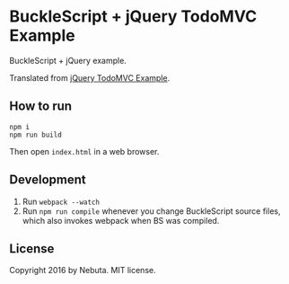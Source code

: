 # BuckleScript + jQuery TodoMVC Example

BuckleScript + jQuery example.

Translated from [jQuery TodoMVC Example](https://github.com/tastejs/todomvc/tree/gh-pages/examples/jquery).

## How to run

```
npm i
npm run build
```

Then open `index.html` in a web browser.

## Development

1. Run `webpack --watch`
2. Run `npm run compile` whenever you change BuckleScript source files, which also invokes webpack when BS was compiled.

## License

Copyright 2016 by Nebuta. MIT license.

